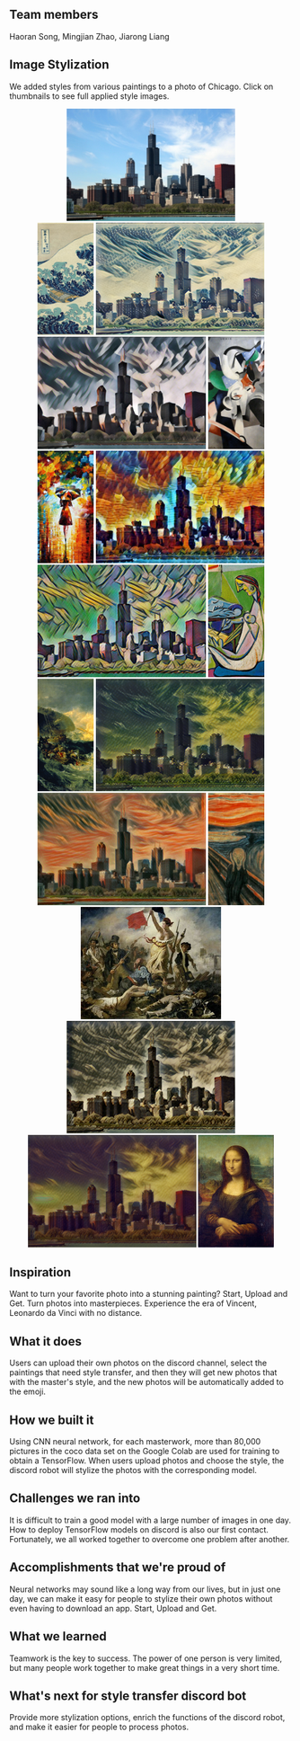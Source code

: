 ## Team members

Haoran Song, Mingjian Zhao, Jiarong Liang

## Image Stylization
We added styles from various paintings to a photo of Chicago. Click on thumbnails to see full applied style images.
<div align='center'>
<img src = 'examples/content/chicago.jpg' height="200px">
</div>
     
<div align = 'center'>
<a href = 'examples/style/wave.jpg'><img src = 'examples/thumbs/wave.jpg' height = '200px'></a>
<img src = 'examples/results/chicago_wave.jpg' height = '200px'>
<img src = 'examples/results/chicago_udnie.jpg' height = '200px'>
<a href = 'examples/style/udnie.jpg'><img src = 'examples/thumbs/udnie.jpg' height = '200px'></a>
<br>
<a href = 'examples/style/rain_princess.jpg'><img src = 'examples/thumbs/rain_princess.jpg' height = '200px'></a>
<img src = 'examples/results/chicago_rain_princess.jpg' height = '200px'>
<img src = 'examples/results/chicago_la_muse.jpg' height = '200px'>
<a href = 'examples/style/la_muse.jpg'><img src = 'examples/thumbs/la_muse.jpg' height = '200px'></a>

<br>
<a href = 'examples/style/the_shipwreck_of_the_minotaur.jpg'><img src = 'examples/thumbs/the_shipwreck_of_the_minotaur.jpg' height = '200px'></a>
<img src = 'examples/results/chicago_wreck.jpg' height = '200px'>
<img src = 'examples/results/chicago_the_scream.jpg' height = '200px'>
<a href = 'examples/style/the_scream.jpg'><img src = 'examples/thumbs/the_scream.jpg' height = '200px'></a>

<br>
<a href = 'examples/style/freedom.jpg'><img src = 'examples/thumbs/freedom.jpg' witdh = '100px' height = '200px'></a>
<img src = 'examples/results/chicago_freedom.jpg' height = '200px'>
<img src = 'examples/results/chicago_MonaLisa.jpg' height = '200px'>
<a href = 'examples/style/MonaLisa.jpg'><img src = 'examples/thumbs/MonaLisa.jpg' height = '200px'></a>
</div>



## Inspiration

Want to turn your favorite photo into a stunning painting? Start, Upload and Get. Turn photos into masterpieces. Experience the era of Vincent, Leonardo da Vinci with no distance.

## What it does

Users can upload their own photos on the discord channel, select the paintings that need style transfer, and then they will get new photos that with the master's style, and the new photos will be automatically added to the emoji.

## How we built it

Using CNN neural network, for each masterwork, more than 80,000 pictures in the coco data set on the Google Colab are used for training to obtain a TensorFlow. When users upload photos and choose the style, the discord robot will stylize the photos with the corresponding model.

## Challenges we ran into

It is difficult to train a good model with a large number of images in one day. How to deploy TensorFlow models on discord is also our first contact. Fortunately, we all worked together to overcome one problem after another.

## Accomplishments that we're proud of

Neural networks may sound like a long way from our lives, but in just one day, we can make it easy for people to stylize their own photos without even having to download an app. Start, Upload and Get.

## What we learned

Teamwork is the key to success. The power of one person is very limited, but many people work together to make great things in a very short time.

## What's next for style transfer discord bot

Provide more stylization options, enrich the functions of the discord robot, and make it easier for people to process photos.


